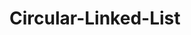 # Circular-Linked-List
<!-- Python program to Search an Element in a Circular Linked List -->
<!-- A linked list is a kind of linear data structure where each node has a data part and an address part which points to the next node. -->
<!-- A circular linked list is a type of linked list where the last node points to the first one, making a circle of nodes. -->
<!-- Example:

Input: CList = 6->5->4->3->2, find = 3
Output: Element is present
 
Input: CList = 6->5->4->3->2, find = 1
Output: Element is not present -->
<!-- Search an Element in a Circular Linked List -->
<!-- For example, if the key to be searched is 30 and the linked list is 5->4->3->2, then the function should return false. If the key to be searched is 4, then the function should return true.  -->
<!-- Approach: 
Initialize a node pointer, temp = head.
Initialize a counter f=0 (to check if the element is present in a linked list or not).
If the head is null then the print list is empty.
Else start traversing the Linked List and if element found in Linked List increment in f.
If the counter is zero, then the print element is not found.
Else print element is present. -->
<!-- Output:

element is present
element is not present -->
